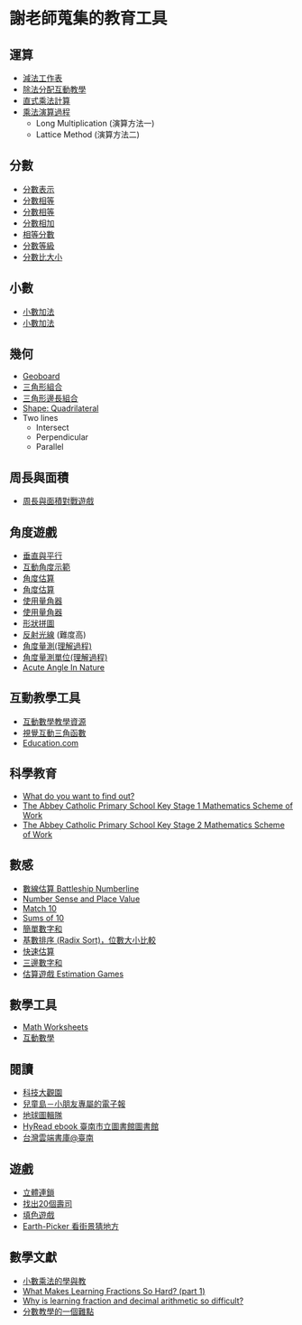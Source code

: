 # 謝老師蒐集的教育工具

## 運算
- [減法工作表](http://www.math-aids.com/Subtraction/)
- [除法分配互動教學](https://www.mathsisfun.com/numbers/division.html)
- [直式乘法計算](https://www.calculatorsoup.com/calculators/math/longmultiplication.php)
- [乘法演算過程](https://goo.gl/ovwQMU)
  * Long Multiplication (演算方法一)
  * Lattice Method (演算方法二)

## 分數
- [分數表示](http://www.mathplayground.com/puzzle_pics_fractions.html)
- [分數相等](http://www.mathplayground.com/Fraction_bars.html)
- [分數相等](http://www.mathplayground.com/visual_fractions.html)
- [分數相加](http://www.mathplayground.com/GapZappers/Gap_Zappers.html)
- [相等分數](http://www.mathplayground.com/Triplets/Triplets.html)
- [分數等級](http://www.mathplayground.com/Scale_Fractions.html)
- [分數比大小](https://www.mathplayground.com/fractions_compare.html)

## 小數
- [小數加法](http://www.mathplayground.com/ASB_Hungry_Puppies_Decimals.html)
- [小數加法](http://www.sheppardsoftware.com/mathgames/decimals/matchingDecimalsAdd.htm)

## 幾何
- [Geoboard](https://www.mathlearningcenter.org/resources/apps/geoboard)
- [三角形組合](https://nrich.maths.org/5942)
- [三角形邊長組合](https://www.pbslearningmedia.org/resource/mgbh.math.g.linktriangle/constructing-triangles/#.WWHyhnV941I)
- [Shape: Quadrilateral](http://thinkmath.edc.org/resource/shape-quadrilateral)
- Two lines
  - Intersect
  - Perpendicular
  - Parallel

## 周長與面積
- [周長與面積對戰遊戲](http://www.mathplayground.com/area_blocks.html)

## 角度遊戲
- [垂直與平行](https://www.mathsisfun.com/perpendicular-parallel.html)
- [互動角度示範](https://www.mathsisfun.com/angles.html)
- [角度估算](http://www.mathplayground.com/alienangles.html)
- [角度估算](https://nrich.maths.org/1235)
- [使用量角器](https://www.mathplayground.com/measuringangles.html)
- [使用量角器](https://www.mathsisfun.com/geometry/protractor-using.html)
- [形狀拼圖](http://www.mathplayground.com/mobile/shapeinlay_fullscreen.htm) 
- [反射光線](http://www.mathplayground.com/logic_reflector/index.html) (難度高)
- [角度量測(理解過程)](https://en.wikipedia.org/wiki/Angle#Measuring_angles)
- [角度量測單位(理解過程)](https://en.wikipedia.org/wiki/Gradian)
- [Acute Angle In Nature](http://online-optiker.info/free/acute-angle-in-nature.asp)

## 互動教學工具
- [互動數學教學資源](http://www.visnos.com/demos/)
- [視覺互動三角函數](https://www.visualtrig.com/) 
- [Education.com](https://www.education.com/)

## 科學教育
- [What do you want to find out?](https://www.dkfindout.com/uk/)
- [The Abbey Catholic Primary School Key Stage 1 Mathematics Scheme of Work](http://www.abbeyrc.bham.sch.uk/pdfs/maths-ks1.pdf)
- [The Abbey Catholic Primary School Key Stage 2 Mathematics Scheme of Work](http://www.abbeyrc.bham.sch.uk/pdfs/maths-ks2.pdf)

## 數感
- [數線估算 Battleship Numberline](https://www.brainpop.com/games/battleshipnumberline/)
- [Number Sense and Place Value](https://nrich.maths.org/10712)
- [Match 10](http://www.shockwave.com/gamelanding/match-10.jsp)
- [Sums of 10](http://www.mathplayground.com/number_bonds_10.html)
- [簡單數字和](https://www.coolmath-games.com/0-number-twins/10)
- [基數排序 (Radix Sort)，位數大小比較](https://quizizz.com/admin/quiz/595e439ad582151000da89a2)
- [快速估算](https://quizizz.com/admin/quiz/595e3916b58ae11100421785)
- [三邊數字和](http://www.mathplayground.com/magic_triangle.html)
- [估算遊戲 Estimation Games](https://www.mathsisfun.com/numbers/estimation-game.php)

## 數學工具
- [Math Worksheets](https://www.math-drills.com/)
- [互動數學](http://www.learner.org/interactives/?d[]=MATH)

## 閱讀
- [科技大觀園](https://scitechvista.nat.gov.tw/)
- [兒童島－小朋友專屬的電子報](http://paper.udn.com/event/kidland/)
- [地球圖輯隊](https://dq.yam.com/)
- [HyRead ebook 臺南市立圖書館圖書館](https://tnml.ebook.hyread.com.tw/)
- [台灣雲端書庫@臺南](http://lib.ebookservice.tw/tn/)

## 遊戲
- [立體連鎖](http://mypuzzle.org/interlocked)
- [找出20個壽司](http://armorgames.com/play/18083/cat-in-japan)
- [填色遊戲](http://www.hoodamath.com/games/floodfill.html)
- [Earth-Picker 看街景猜地方](http://www.earth-picker.com/)

## 數學文獻
- [小數乘法的學與教](http://www.sec.ntnu.edu.tw/Monthly/96(296-305)/297-pdf/05.pdf)
- [What Makes Learning Fractions So Hard? (part 1)](http://www.cne.psychol.cam.ac.uk/math-memory/what-makes-learning-fractions-so-hard-part-1)
- [Why is learning fraction and decimal arithmetic so difficult?](http://www.psy.cmu.edu/~siegler/2015-LF-etal.pdf)
- [分數教學的一個難點](http://www.hkame.org.hk/uploaded_files/magazine/25/406.pdf)
